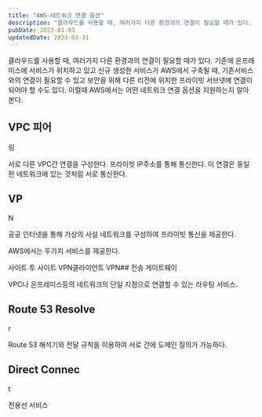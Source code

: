```yaml
---
title: "AWS-네트워크 연결 옵션"
description: "클라우드를 사용할 때, 여러가지 다른 환경과의 연결이 필요할 때가 있다. 기존에 온프레미스에 서비스가 위치하고 있고 신규 생성한 서비스가 AWS에서 구축될 때, 기존서비스와의 연결이 필요할 수 있고 보안을 위해 다른 리전에 위치한 프라이빗 서브넷에 연결이 되어야 할 수도 있다. 이럴때..."
pubDate: 2023-01-03
updatedDate: 2023-03-31
---
```


클라우드를 사용할 때, 여러가지 다른 환경과의 연결이 필요할 때가 있다. 기존에 온프레미스에 서비스가 위치하고 있고 신규 생성한 서비스가 AWS에서 구축될 때, 기존서비스와의 연결이 필요할 수 있고 보안을 위해 다른 리전에 위치한 프라이빗 서브넷에 연결이 되어야 할 수도 있다. 이럴때 AWS에서는 어떤 네트워크 연결 옵션을 지원하는지 알아본다.

## VPC 피어

링

서로 다른 VPC간 연결을 구성한다. 프라이빗 IP주소를 통해 통신한다. 이 연결은 동일한 네트워크에 있는 것처럼 서로 통신한다.

## VP

N

공공 인터넷을 통해 가상의 사설 네트워크를 구성하여 프라이빗 통신을 제공한다.

AWS에서는 두가지 서비스를 제공한다.

사이트 투 사이트 VPN클라이언트 VPN## 전송 게이트웨이

VPC나 온프레미스등의 네트워크의 단일 지점으로 연결할 수 있는 라우팅 서비스.

## Route 53 Resolve

r

Route 53 해석기와 전달 규칙을 이용하여 서로 간에 도메인 질의가 가능하다.

## Direct Connec

t

전용선 서비스
